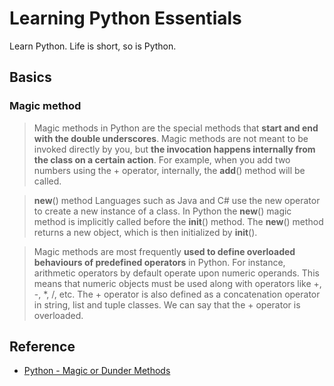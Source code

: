 # Learning Python Essentials
Learn Python. Life is short, so is Python. 

## Basics
### Magic method
> Magic methods in Python are the special methods that **start and end with the double underscores**.
> Magic methods are not meant to be invoked directly by you, but **the invocation happens internally from the class on a certain action**. For example, when you add two numbers using the + operator, internally, the __add__() method will be called.

> __new__() method
Languages such as Java and C# use the new operator to create a new instance of a class. In Python the __new__() magic method is implicitly called before the __init__() method. The __new__() method returns a new object, which is then initialized by __init__().

> Magic methods are most frequently **used to define overloaded behaviours of predefined operators** in Python. For instance, arithmetic operators by default operate upon numeric operands. This means that numeric objects must be used along with operators like +, -, *, /, etc. The + operator is also defined as a concatenation operator in string, list and tuple classes. We can say that the + operator is overloaded.



## Reference
- [Python - Magic or Dunder Methods](https://www.tutorialsteacher.com/python/magic-methods-in-python)